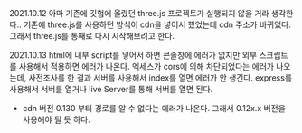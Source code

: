 2021.10.12
아마 기존에 깃헙에 올렸던 three.js 프로젝트가 실행되지 않을 거라 생각한다..
기존에 three.js를 사용하던 방식이 cdn을 넣어서 했었는데 cdn 주소가 바뀌었다.
그래서 three.js를 통째로 다시 시작해보려고 한다.

2021.10.13
html에 내부 script를 넣어서 하면 콘솔창에 에러가 없지만 외부 스크립트를 사용해서 적용하면 에러가 나온다. 엑세스가 cors에 의해 차단되었다는 에러가 나오는데, 사전조사를 한 결과 서버를 사용해서 index를 열면 에러가 안 생긴다.
express를 사용해서 서버를 열거나 live Server를 통해 서버를 열면 된다.

+ cdn 버전 0.130 부터 경로를 알 수 없다는 에러가 나온다.
그래서 0.12x.x 버전을 사용해야 될 듯 하다.
